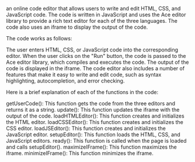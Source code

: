 
 an online code editor that allows users to write and edit HTML, CSS, and JavaScript code. The code is written in JavaScript and uses the Ace editor library to provide a rich text editor for each of the three languages. The code also uses an iframe to display the output of the code.

The code works as follows:

The user enters HTML, CSS, or JavaScript code into the corresponding editor.
When the user clicks on the "Run" button, the code is passed to the Ace editor library, which compiles and executes the code.
The output of the code is displayed in the iframe.
The code editor also includes a number of features that make it easy to write and edit code, such as syntax highlighting, autocompletion, and error checking.

Here is a brief explanation of each of the functions in the code:

getUserCode(): This function gets the code from the three editors and returns it as a string.
update(): This function updates the iframe with the output of the code.
loadHTMLEditor(): This function creates and initializes the HTML editor.
loadCSSEditor(): This function creates and initializes the CSS editor.
loadJSEditor(): This function creates and initializes the JavaScript editor.
setupEditor(): This function loads the HTML, CSS, and JavaScript editors.
ready(): This function is called when the page is loaded and calls setupEditor().
maximizeIFrame(): This function maximizes the iframe.
minimizeIFrame(): This function minimizes the iframe.
